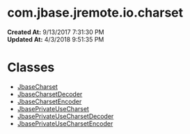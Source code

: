 # com.jbase.jremote.io.charset

**Created At:** 9/13/2017 7:31:30 PM  
**Updated At:** 4/3/2018 9:51:35 PM  


# Classes

- [JbaseCharset](com_jbase_jremote_io_charset_jbasecharset "class in com.jbase.jremote.io.charset")
- [JbaseCharsetDecoder](com_jbase_jremote_io_charset_jbasecharsetdecoder "class in com.jbase.jremote.io.charset")
- [JbaseCharsetEncoder](com_jbase_jremote_io_charset_jbasecharsetencoder "class in com.jbase.jremote.io.charset")
- [JbasePrivateUseCharset](com_jbase_jremote_io_charset_jbaseprivateusecharset "class in com.jbase.jremote.io.charset")
- [JbasePrivateUseCharsetDecoder](com_jbase_jremote_io_charset_jbaseprivateusecharsetdecoder "class in com.jbase.jremote.io.charset")
- [JbasePrivateUseCharsetEncoder](com_jbase_jremote_io_charset_jbaseprivateusecharsetencoder "class in com.jbase.jremote.io.charset")

